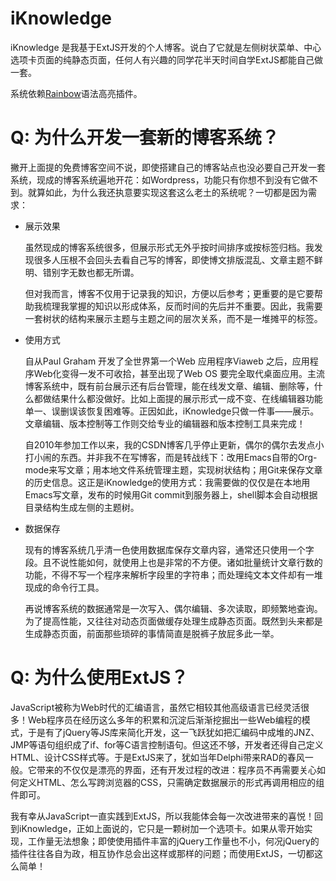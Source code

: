 iKnowledge
==========

iKnowledge 是我基于ExtJS开发的个人博客。说白了它就是左侧树状菜单、中心选项卡页面的纯静态页面，任何人有兴趣的同学花半天时间自学ExtJS都能自己做一套。

系统依赖[Rainbow](http://craig.is/making/rainbows)语法高亮插件。

# Q: 为什么开发一套新的博客系统？ #

撇开上面提的免费博客空间不说，即使搭建自己的博客站点也没必要自己开发一套系统，现成的博客系统遍地开花：如Wordpress，功能只有你想不到没有它做不到。就算如此，为什么我还执意要实现这套这么老土的系统呢？一切都是因为需求：

<ul>
<li>展示效果</li>
<p>虽然现成的博客系统很多，但展示形式无外乎按时间排序或按标签归档。我发现很多人压根不会回头去看自己写的博客，即使博文排版混乱、文章主题不鲜明、错别字无数也都无所谓。</p>
<p>但对我而言，博客不仅用于记录我的知识，方便以后参考；更重要的是它要帮助我梳理我掌握的知识以形成体系，反而时间的先后并不重要。因此，我需要一套树状的结构来展示主题与主题之间的层次关系，而不是一堆摊平的标签。</p>
<li>使用方式</li>
<p>自从Paul Graham 开发了全世界第一个Web 应用程序Viaweb 之后，应用程序Web化变得一发不可收拾，甚至出现了Web OS 要完全取代桌面应用。主流博客系统中，既有前台展示还有后台管理，能在线发文章、编辑、删除等，什么都做结果什么都没做好。比如上面提的展示形式一成不变、在线编辑器功能单一、误删误该恢复困难等。正因如此，iKnowledge只做一件事——展示。文章编辑、版本控制等工作则交给专业的编辑器和版本控制工具来完成！</p>
<p>自2010年参加工作以来，我的CSDN博客几乎停止更新，偶尔的偶尔去发点小打小闹的东西。并非我不在写博客，而是转战线下：改用Emacs自带的Org-mode来写文章；用本地文件系统管理主题，实现树状结构；用Git来保存文章的历史信息。这正是iKnowledge的使用方式：我需要做的仅仅是在本地用Emacs写文章，发布的时候用Git commit到服务器上，shell脚本会自动根据目录结构生成左侧的主题树。</p>
<li>数据保存</li>
<p>现有的博客系统几乎清一色使用数据库保存文章内容，通常还只使用一个字段。且不说性能如何，就使用上也是非常的不方便。诸如批量统计文章行数的功能，不得不写一个程序来解析字段里的字符串；而处理纯文本文件却有一堆现成的命令行工具。</p>
<p>再说博客系统的数据通常是一次写入、偶尔编辑、多次读取，即频繁地查询。为了提高性能，又往往对动态页面做缓存处理生成静态页面。既然到头来都是生成静态页面，前面那些琐碎的事情简直是脱裤子放屁多此一举。</p>
</ul>

# Q: 为什么使用ExtJS？ #

JavaScript被称为Web时代的汇编语言，虽然它相较其他高级语言已经灵活很多！Web程序员在经历这么多年的积累和沉淀后渐渐挖掘出一些Web编程的模式，于是有了jQuery等JS库来简化开发，这一飞跃犹如把汇编码中成堆的JNZ、JMP等语句组织成了if、for等C语言控制语句。但这还不够，开发者还得自己定义HTML、设计CSS样式等。于是ExtJS来了，犹如当年Delphi带来RAD的春风一般。它带来的不仅仅是漂亮的界面，还有开发过程的改进：程序员不再需要关心如何定义HTML、怎么写跨浏览器的CSS，只需确定数据展示的形式再调用相应的组件即可。

我有幸从JavaScript一直实践到ExtJS，所以我能体会每一次改进带来的喜悦！回到iKnowledge，正如上面说的，它只是一颗树加一个选项卡。如果从零开始实现，工作量无法想象；即使使用插件丰富的jQuery工作量也不小，何况jQuery的插件往往各自为政，相互协作总会出这样或那样的问题；而使用ExtJS，一切都这么简单！
